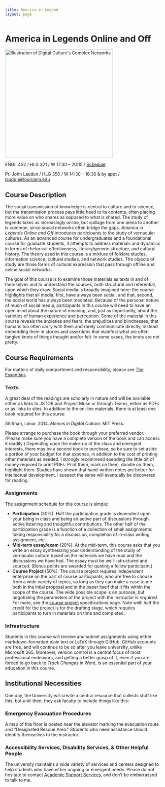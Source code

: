 ```yaml
---
title: America in Legend
layout: page
---
```


# America in Legends Online and Off

<p><img alt="Illustration of Digital Culture's Complex Networks" src="https://loristics.net/images/data-wisdom-theory.jpg" width="350" align = "center"/></p>

ENGL 432 / HLG 321 / W 17:30 – 20:15 / [Schedule](schedule.md)

Pr. John Laudun / HLG 356 / W 14:30 – 16:30 & by appt / laudun@louisiana.edu


## Course Description

The social transmission of knowledge is central to culture and to science, but the transmission process pays little heed to its contents, often placing more value on who shares as opposed to what is shared. The study of legends takes us increasingly online, but spillage from one arena to another is common, since social networks often bridge the gaps. _America in Legends Online and Off_  introduces participants to the study of vernacular cultures. As an advanced course for undergraduates and a foundational course for graduate students, it attempts to address materials and dynamics in terms of rhetorical effectiveness, literary/generic structure, and cultural history. The theory used in this course is a mixture of folklore studies, information science, cultural studies, and network studies. The objects of study are those forms of cultural expression that pass through offline and online social networks.

The goal of this course is to examine those materials as texts in and of themselves and to understand the sources, both structural and referential, upon which they draw. Social media is broadly imagined here: the course highlights that all media, first, have always been social, and that, second, the social world has always been mediated. Because of the personal nature of much of social media, participants in this course will need to have an open mind about the nature of meaning, and, just as importantly, about the varieties of human experience and perception. Some of the material in this course reveals the anxieties and fears, the prejudices and blindnesses, that humans too often carry with them and rarely communicate directly, instead embedding them in stories and assertions that manifest what are often tangled knots of things thought and/or felt. In some cases, the knots are not pretty.


## Course Requirements

For matters of daily comportment and responsibility, please see [The Essentials](../../guides/essentials.md).

###  Texts

A great deal of the readings are scholarly in nature and will be available either as links to JSTOR and Project Muse or through Teams, either as PDFs or as links to sites. In addition to the on-line materials, there is at least one book required for this course:

Shifman, Limor. 2014. _Memes in Digital Culture_. MIT Press.

Please arrange to purchase the book through your preferred vendor. (Please make sure you have a complete version of the book and can access it readily.) Depending upon the make-up of the class and emergent interests, there may be a second book to purchase, so be sure to set aside a portion of your budget for that expense, in addition to the cost of printing other materials as needed. I strongly recommend spending the little bit of money required to print PDFs. Print them, mark on them, doodle on them, highlight them. Studies have shown that hand-written notes are better for intellectual development. I suspect the same will eventually be discovered for reading.


### Assignments

The assignment schedule for this course is simple:

* **Participation** (30%). Half the participation grade is dependent upon your being in class and being an active part of discussions through active listening and thoughtful contributions. The other half of the participation grade is a function of a collection of small assignments: taking responsibility for a discussion, completion of in-class writing assignment, etc.
* **Mid-term essay/exam** (20%). At the mid-term, this course asks that you write an essay synthesizing your understanding of the study of vernacular culture based on the materials we have read and the discussions we have had. The essay must be well--structured and sourced. (Bonus points are awarded for quoting a fellow participant.)
* **Course Project** (50%). The course project requires independent enterprise on the part of course participants, who are free to choose from a wide variety of topics, so long as they can make a case to me both in the intial proposal and in the paper itself that it fits within the scope of the course. The wide possible scope is on purpose, but negotiating the parameters of the project with the instructor is *required*. For more, see the [course project](project-0.md) specifications page. Note well: half the credit for the project is for the drafting stage, which requires participants to turn in materials on time and completed.


### Infrastructure

Students in this course will receive and submit assignments using either markdown-formatted plain text or LaTeX through GitHub. GitHub accounts are free, and will continue to be so after you leave university, unlike Microsoft 365. Moreover, version control is a central focus of most professional endeavors, and getting a better grasp of it, even if you are forced to go back to *Track Changes* in Word, is an essential part of your education in this course.

## Institutional Necessities

One day, the University will create a central resource that collects stuff like this, but until then, they ask faculty to include things like this:

### Emergency Evacuation Procedures

A map of this floor is posted near the elevator marking the evacuation route and "Designated Rescue Area." Students who need assistance should identify themselves to the instructor.

### Accessibility Services, Disability Services, & Other Helpful People

The university maintains a wide variety of services and centers designed to help students who have either ongoing or emergent needs. Please do not hesitate to contact [Academic Support Services](http://louisiana.edu/academics/academic-support-services), and don’t be embarrassed to talk to me.

